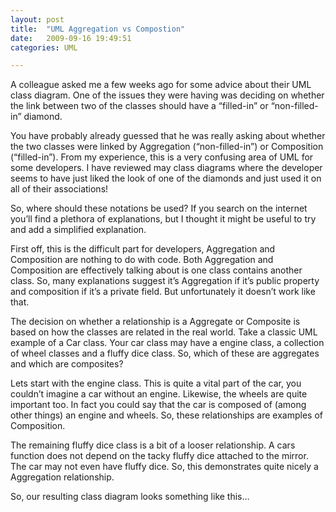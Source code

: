 ```yaml
---
layout: post
title:  "UML Aggregation vs Compostion"
date:   2009-09-16 19:49:51
categories: UML

---
```

A colleague asked me a few weeks ago for some advice about their UML class diagram. One of the issues they were having was deciding on whether the link between two of the classes should have a “filled-in” or “non-filled-in” diamond.

You have probably already guessed that he was really asking about whether the two classes were linked by Aggregation (“non-filled-in”) or Composition (“filled-in”). From my experience, this is a very confusing area of UML for some developers. I have reviewed may class diagrams where the developer seems to have just liked the look of one of the diamonds and just used it on all of their associations!

So, where should these notations be used? If you search on the internet you’ll find a plethora of explanations, but I thought it might be useful to try and add a simplified explanation.

First off, this is the difficult part for developers, Aggregation and Composition are nothing to do with code. Both Aggregation and Composition are effectively talking about is one class contains another class. So, many explanations suggest it’s Aggregation if it’s public property and composition if it’s a private field. But unfortunately it doesn’t work like that.

The decision on whether a relationship is a Aggregate or Composite is based on how the classes are related in the real world. Take a classic UML example of a Car class. Your car class may have a engine class, a collection of wheel classes and a fluffy dice class. So, which of these are aggregates and which are composites?

Lets start with the engine class. This is quite a vital part of the car, you couldn’t imagine a car without an engine. Likewise, the wheels are quite important too. In fact you could say that the car is composed of (among other things) an engine and wheels. So, these relationships are examples of Composition.

The remaining fluffy dice class is a bit of a looser relationship. A cars function does not depend on the tacky fluffy dice attached to the mirror. The car may not even have fluffy dice. So, this demonstrates quite nicely a Aggregation relationship.

So, our resulting class diagram looks something like this…